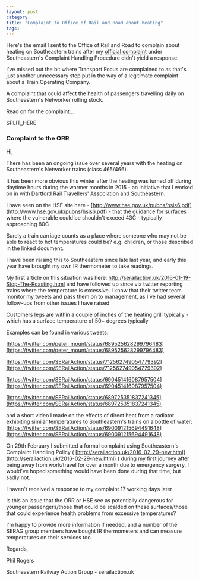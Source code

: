 ```yaml
---
layout: post
category: 
title: "Complaint to Office of Rail and Road about heating"
tags:
---
```

Here's the email I sent to the Office of Rail and Road to complain about heating on Southeastern trains after my [official complaint](http://serailaction.uk/2016-02-29-new.html) under Southeastern's Complaint Handling Procedure didn't yield a response.

I've missed out the bit where Transport Focus are complained to as that's just another unnecessary step put in the way of a legitimate complaint about a Train Operating Company.

A complaint that could affect the health of passengers travelling daily on Southeastern's Networker rolling stock.

Read on for the complaint...

SPLIT_HERE

### Complaint to the ORR

Hi,

There has been an ongoing issue over several years with the heating on Southeastern's Networker trains (class 465/466).

It has been more obvious this winter after the heating was turned off during daytime hours during the warmer months in 2015 - an initiative that I worked on in with Dartford Rail Travellers' Association and Southeastern.

I have seen on the HSE site here - [http://www.hse.gov.uk/pubns/hsis6.pdf](http://www.hse.gov.uk/pubns/hsis6.pdf) - that the guidance for surfaces where the vulnerable could be shouldn't exceed 43C - typically approaching 80C

Surely a train carriage counts as a place where someone who may not be able to react to hot temperatures could be? e.g. children, or those described in the linked document.

I have been raising this to Southeastern since late last year, and early this year have brought my own IR thermometer to take readings.

My first article on this situation was here: http://serailaction.uk/2016-01-19-Stop-The-Roasting.html and have followed up since via twitter reporting trains where the temperature is excessive.  I know that their twitter team monitor my tweets and pass them on to management, as I've had several follow-ups from other issues I have raised

Customers legs are within a couple of inches of the heating grill typically - which has a surface temperature of 50+ degrees typically

Examples can be found in various tweets:

[https://twitter.com/peter_mount/status/689525628299796483](https://twitter.com/peter_mount/status/689525628299796483)

[https://twitter.com/SERailAction/status/712562749054779392](https://twitter.com/SERailAction/status/712562749054779392)

[https://twitter.com/SERailAction/status/690451416087957504](https://twitter.com/SERailAction/status/690451416087957504)

[https://twitter.com/SERailAction/status/689725351837241345](https://twitter.com/SERailAction/status/689725351837241345)


and a short video I made on the effects of direct heat from a radiator exhibiting similar temperatures to Southeastern's trains on a bottle of water:
[https://twitter.com/SERailAction/status/690091215694491648](https://twitter.com/SERailAction/status/690091215694491648)


On 29th February I submitted a formal complaint using Southeastern's Complaint Handling Policy ( [http://serailaction.uk/2016-02-29-new.html](http://serailaction.uk/2016-02-29-new.html) ) during my first journey after being away from work/travel for over a month due to emergency surgery.  I would've hoped something would have been done during that time, but sadly not.

I haven't received a response to my complaint 17 working days later

Is this an issue that the ORR or HSE see as potentially dangerous for younger passengers/those that could be scalded on these surfaces/those that could experience health problems from excessive temperatures?

I'm happy to provide more information if needed, and a number of the SERAG group members have bought IR thermometers and can measure temperatures on their services too.

Regards,

Phil Rogers

Southeastern Railway Action Group  - serailaction.uk